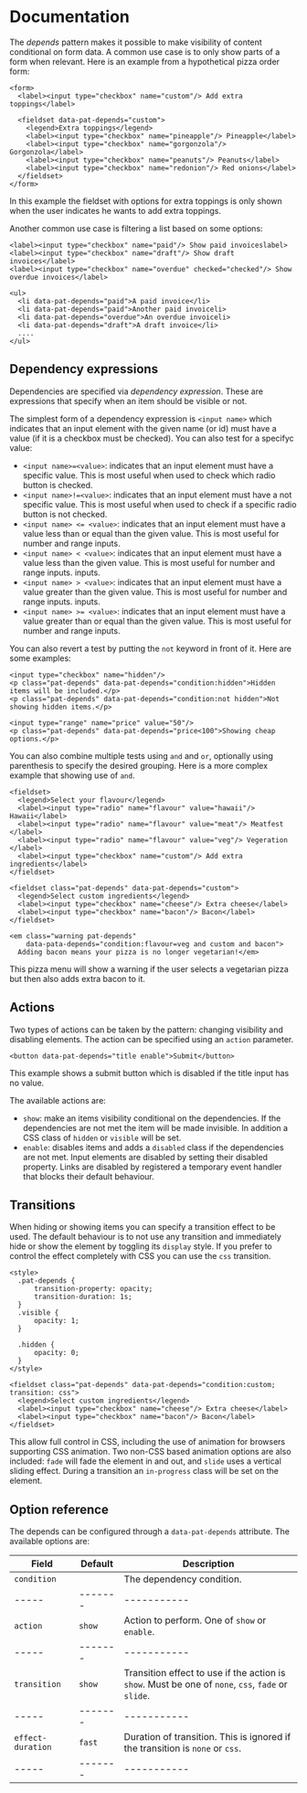# Documentation

The *depends* pattern makes it possible to make visibility of content
conditional on form data. A common use case is to only show parts of a
form when relevant. Here is an example from a hypothetical pizza order
form:

    <form>
      <label><input type="checkbox" name="custom"/> Add extra toppings</label>

      <fieldset data-pat-depends="custom">
        <legend>Extra toppings</legend>
        <label><input type="checkbox" name="pineapple"/> Pineapple</label>
        <label><input type="checkbox" name="gorgonzola"/> Gorgonzola</label>
        <label><input type="checkbox" name="peanuts"/> Peanuts</label>
        <label><input type="checkbox" name="redonion"/> Red onions</label>
      </fieldset>
    </form>

In this example the fieldset with options for extra toppings is only
shown when the user indicates he wants to add extra toppings.

Another common use case is filtering a list based on some options:

    <label><input type="checkbox" name="paid"/> Show paid invoiceslabel>
    <label><input type="checkbox" name="draft"/> Show draft invoices</label>
    <label><input type="checkbox" name="overdue" checked="checked"/> Show overdue invoices</label>

    <ul>
      <li data-pat-depends="paid">A paid invoice</li>
      <li data-pat-depends="paid">Another paid invoiceli>
      <li data-pat-depends="overdue">An overdue invoiceli>
      <li data-pat-depends="draft">A draft invoice</li>
      ....
    </ul>

Dependency expressions
----------------------

Dependencies are specified via *dependency expression*. These are
expressions that specify when an item should be visible or not.

The simplest form of a dependency expression is `<input name>` which
indicates that an input element with the given name (or id) must have a
value (if it is a checkbox must be checked). You can also test for a
specifyc value:

-   `<input name>=<value>`: indicates that an input element must have a
    specific value. This is most useful when used to check which radio
    button is checked.
-   `<input name>!=<value>`: indicates that an input element must have a
    not specific value. This is most useful when used to check if a
    specific radio button is not checked.
-   `<input name> <= <value>`: indicates that an input element must have
    a value less than or equal than the given value. This is most useful
    for number and range inputs.
-   `<input name> < <value>`: indicates that an input element must have
    a value less than the given value. This is most useful for number
    and range inputs. inputs.
-   `<input name> > <value>`: indicates that an input element must have
    a value greater than the given value. This is most useful for number
    and range inputs. inputs.
-   `<input name> >= <value>`: indicates that an input element must have
    a value greater than or equal than the given value. This is most
    useful for number and range inputs.

You can also revert a test by putting the `not` keyword in front of it.
Here are some examples:

    <input type="checkbox" name="hidden"/>
    <p class="pat-depends" data-pat-depends="condition:hidden">Hidden items will be included.</p>
    <p class="pat-depends" data-pat-depends="condition:not hidden">Not showing hidden items.</p>

    <input type="range" name="price" value="50"/>
    <p class="pat-depends" data-pat-depends="price<100">Showing cheap options.</p>

You can also combine multiple tests using `and` and `or`, optionally
using parenthesis to specify the desired grouping. Here is a more
complex example that showing use of `and`.

    <fieldset>
      <legend>Select your flavour</legend>
      <label><input type="radio" name="flavour" value="hawaii"/> Hawaii</label>
      <label><input type="radio" name="flavour" value="meat"/> Meatfest </label>
      <label><input type="radio" name="flavour" value="veg"/> Vegeration </label>
      <label><input type="checkbox" name="custom"/> Add extra ingredients</label>
    </fieldset>

    <fieldset class="pat-depends" data-pat-depends="custom">
      <legend>Select custom ingredients</legend>
      <label><input type="checkbox" name="cheese"/> Extra cheese</label>
      <label><input type="checkbox" name="bacon"/> Bacon</label>
    </fieldset>

    <em class="warning pat-depends"
        data-pata-depends="condition:flavour=veg and custom and bacon">
      Adding bacon means your pizza is no longer vegetarian!</em> 

This pizza menu will show a warning if the user selects a vegetarian
pizza but then also adds extra bacon to it.

Actions
-------

Two types of actions can be taken by the pattern: changing visibility
and disabling elements. The action can be specified using an `action`
parameter.

    <button data-pat-depends="title enable">Submit</button>

This example shows a submit button which is disabled if the title input
has no value.

The available actions are:

-   `show`: make an items visibility conditional on the dependencies. If
    the dependencies are not met the item will be made invisible. In
    addition a CSS class of `hidden` or `visible` will be set.
-   `enable`: disables items and adds a `disabled` class if the
    dependencies are not met. Input elements are disabled by setting
    their disabled property. Links are disabled by registered a
    temporary event handler that blocks their default behaviour.

Transitions
-----------

When hiding or showing items you can specify a transition effect to be
used. The default behaviour is to not use any transition and immediately
hide or show the element by toggling its `display` style. If you prefer
to control the effect completely with CSS you can use the `css`
transition.

    <style>
      .pat-depends {
          transition-property: opacity;
          transition-duration: 1s;
      }
      .visible {
          opacity: 1;
      }

      .hidden {
          opacity: 0;
      }
    </style>

    <fieldset class="pat-depends" data-pat-depends="condition:custom; transition: css">
      <legend>Select custom ingredients</legend>
      <label><input type="checkbox" name="cheese"/> Extra cheese</label>
      <label><input type="checkbox" name="bacon"/> Bacon</label>
    </fieldset>

This allow full control in CSS, including the use of animation for
browsers supporting CSS animation. Two non-CSS based animation options
are also included: `fade` will fade the element in and out, and `slide`
uses a vertical sliding effect. During a transition an `in-progress`
class will be set on the element.

Option reference
----------------

The depends can be configured through a `data-pat-depends` attribute.
The available options are:

| Field | Default | Description |
| ----- | ------- | ----------- | 
| `condition` | | The dependency condition. |
| ----- | ------- | ----------- | 
| `action` | `show` | Action to perform. One of `show` or `enable`. |
| ----- | ------- | ----------- | 
| `transition` | `show` | Transition effect to use if the action is `show`. Must be one of `none`, `css`, `fade` or `slide`. |
| ----- | ------- | ----------- | 
| `effect-duration` | `fast` | Duration of transition. This is ignored if the transition is `none` or `css`. |
| ----- | ------- | ----------- | 
